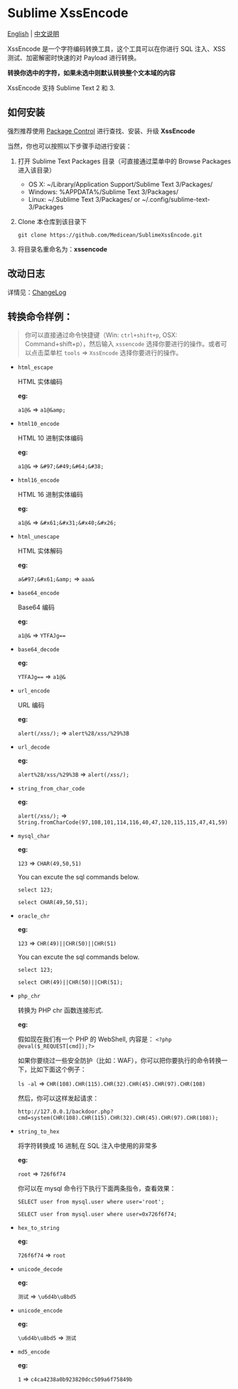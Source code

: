 # Sublime XssEncode

[English](README.md) | [中文说明](README_CN.md)

XssEncode 是一个字符编码转换工具，这个工具可以在你进行 SQL 注入、XSS 测试、加密解密时快速的对 Payload 进行转换。

**转换你选中的字符，如果未选中则默认转换整个文本域的内容**

XssEncode 支持 Sublime Text 2 和 3.

如何安装
----

强烈推荐使用 [Package Control](https://sublime.wbond.net/installation) 进行查找、安装、升级 **XssEncode**

当然，你也可以按照以下步骤手动进行安装：

1. 打开 Sublime Text Packages 目录（可直接通过菜单中的 Browse Packages 进入该目录）
    * OS X: ~/Library/Application Support/Sublime Text 3/Packages/
    * Windows: %APPDATA%/Sublime Text 3/Packages/
    * Linux: ~/.Sublime Text 3/Packages/ or ~/.config/sublime-text-3/Packages

2. Clone 本仓库到该目录下
    
    ```
    git clone https://github.com/Medicean/SublimeXssEncode.git
    ```

3. 将目录名重命名为：**xssencode**


改动日志
---

详情见：[ChangeLog](CHANGELOG.md)

转换命令样例：
----

> 你可以直接通过命令快捷键（Win: `ctrl+shift+p`, OSX: Command+shift+p），然后输入 `xssencode` 选择你要进行的操作。或者可以点击菜单栏 `tools` => `XssEncode` 选择你要进行的操作。

* `html_escape`

    HTML 实体编码
    
    **eg:**
    
    `a1@&` => `a1@&amp;`

* `html10_encode`
    
    HTML 10 进制实体编码
    
    **eg:**
    
    `a1@&` => `&#97;&#49;&#64;&#38;`

* `html16_encode`

    HTML 16 进制实体编码

    **eg:**
    
    `a1@&` => `&#x61;&#x31;&#x40;&#x26;`

* `html_unescape`

    HTML 实体解码
    
    **eg:**
    
    `a&#97;&#x61;&amp;` => `aaa&`

* `base64_encode`

    Base64 编码
    
    **eg:**
    
    `a1@&` => `YTFAJg==`

* `base64_decode`

    **eg:**
    
    `YTFAJg==` => `a1@&`

* `url_encode`

    URL 编码

    **eg:**
    
    `alert(/xss/);` => `alert%28/xss/%29%3B`

* `url_decode`

    **eg:**
    
    `alert%28/xss/%29%3B` => `alert(/xss/);`

* `string_from_char_code`

    **eg:**
    
    `alert(/xss/);` => `String.fromCharCode(97,108,101,114,116,40,47,120,115,115,47,41,59)`

* `mysql_char`

    **eg:**
    
    `123` => `CHAR(49,50,51)`
    
    You can excute the sql commands below.
    
    `select 123;`
    
    `select CHAR(49,50,51);`
    
* `oracle_chr`

    **eg:**
    
    `123` => `CHR(49)||CHR(50)||CHR(51)`
    
    You can excute the sql commands below.
    
    `select 123;`
    
    `select CHR(49)||CHR(50)||CHR(51);`

* `php_chr`
    
    转换为 PHP chr 函数连接形式.
    
    **eg:**
    
    假如现在我们有一个 PHP 的 WebShell, 内容是： `<?php @eval($_REQUEST[cmd]);?>`
    
    如果你要绕过一些安全防护（比如：WAF），你可以把你要执行的命令转换一下，比如下面这个例子：
    
    `ls -al` => `CHR(108).CHR(115).CHR(32).CHR(45).CHR(97).CHR(108)`
    
    然后，你可以这样发起请求：
    
    `http://127.0.0.1/backdoor.php?cmd=system(CHR(108).CHR(115).CHR(32).CHR(45).CHR(97).CHR(108));`
    
* `string_to_hex`

    将字符转换成 16 进制,在 SQL 注入中使用的非常多

    **eg:**
    
    `root` => `726f6f74`

    你可以在 mysql 命令行下执行下面两条指令，查看效果：

    `SELECT user from mysql.user where user='root';`
    
    `SELECT user from mysql.user where user=0x726f6f74;`

* `hex_to_string`

    **eg:**
    
    `726f6f74` => `root`

* `unicode_decode`

    **eg:**
    
    `测试` => `\u6d4b\u8bd5`

* `unicode_encode`

    **eg:**
    
    `\u6d4b\u8bd5` => `测试`

* `md5_encode`

    **eg:**
    
    `1` => `c4ca4238a0b923820dcc509a6f75849b`

